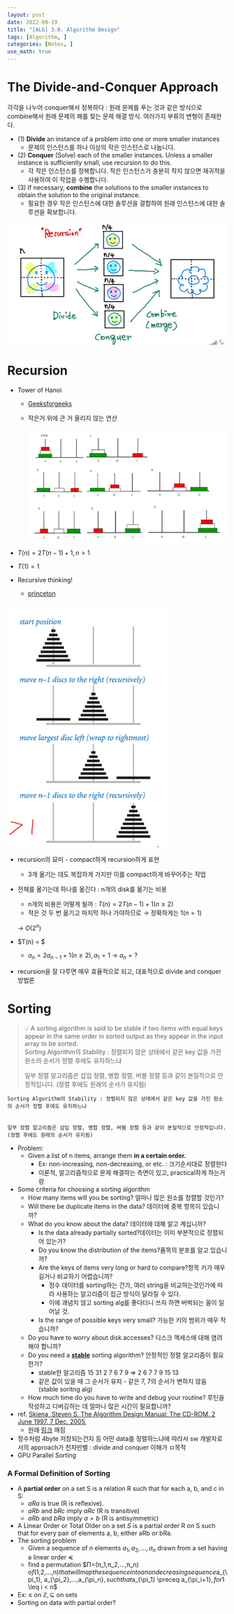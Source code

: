 ```yaml
---
layout: post
date: 2022-09-19
title: "[ALG] 3.0. Algorithm Design"
tags: [Algorithm, ]
categories: [Notes, ]
use_math: true
---
```



# The Divide-and-Conquer Approach


각각을 나누어 conquer해서 정복하다 : 원래 문제를 푸는 것과 같은 방식으로 combine해서 원래 문제의 해를 찾는 문제 해결 방식. 여러가지 부류의 변형이 존재한다.

- (1) **Divide** an instance of a problem into one or more smaller instances
	- 문제의 인스턴스를 하나 이상의 작은 인스턴스로 나눕니다.
- (2) **Conquer** (Solve) each of the smaller instances. Unless a smaller instance is sufficiently small, use recursion to do this.
	- 각 작은 인스턴스를 정복합니다. 작은 인스턴스가 충분히 작지 않으면 재귀적을 사용하여 이 작업을 수행합니다.
- (3) If necessary, **combine** the solutions to the smaller instances to obtain the solution to the original instance.
	- 필요한 경우 작은 인스턴스에 대한 솔루션을 결합하여 원래 인스턴스에 대한 솔루션을 확보합니다.

![0](/assets/img/2022-09-19-[ALG]-3.0.-Algorithm-Design.md/0.png)


# Recursion

- Tower of Hanoi
	- [Geeksforgeeks](https://www.geeksforgeeks.org/c-program-for-tower-of-hanoi/)
	- 작은거 위에 큰 거 올리지 않는 연산

		![1](/assets/img/2022-09-19-[ALG]-3.0.-Algorithm-Design.md/1.png)

- $T(n) = 2T(n-1) +1, n>1$
- $T(1)=1$
- Recursive thinking!
	- [princeton](https://introcs.cs.princeton.edu/java/23recursion/)

![2](/assets/img/2022-09-19-[ALG]-3.0.-Algorithm-Design.md/2.png)

- recursion의 묘미 - compact하게 recursion하게 표현
	- 3개 옮기는 데도 복잡하게 가지만 이를 compact하게 바꾸어주는 작업
- 전체를 옮기는데 하나를 옮긴다 : n개의 disk를 옮기는 비용
	- n개의 비용은 어떻게 될까 : $T(n) = 2 T(n-1) + 1 (n \geq 2)$
	- 작은 것 두 번 옮기고 마지막 하나 가야하므로 → 정확하게는 $1 (n=1)$

	→ $O(2^n)$

- $T(n) = $
	- $a_n = 2a_{n-1} +1 (n \geq 2), a_1 = 1$ → $a_n = ?$
- recursion을 잘 다루면 매우 효율적으로 되고, 대표적으로 divide and conquer 방법론

# Sorting


> 💡 A sorting algorithm is said to be stable if two items with equal keys appear in the same order in sorted output as they appear in the input array to be sorted.  
> Sorting Algorithm의 Stability : 정렬되지 않은 상태에서 같은 key 값을 가진 원소의 순서가 정렬 후에도 유지하느냐  
>   
> 일부 정렬 알고리즘은 삽입 정렬, 병합 정렬, 버블 정렬 등과 같이 본질적으로 안정적입니다. (정렬 후에도 원래의 순서가 유지됨)


	Sorting Algorithm의 Stability : 정렬되지 않은 상태에서 같은 key 값을 가진 원소의 순서가 정렬 후에도 유지하느냐


	일부 정렬 알고리즘은 삽입 정렬, 병합 정렬, 버블 정렬 등과 같이 본질적으로 안정적입니다. (정렬 후에도 원래의 순서가 유지됨)

- Problem:
	- Given a list of n items, arrange them **in a certain order.**
		- Ex: non-increasing, non-decreasing, or etc. : 크기순서대로 정렬한다
		- 이론적, 알고리즘적으로 문제 해결하는 측면이 있고, practical하게 하는거랑
- Some criteria for choosing a sorting algorithm
	- How many items will you be sorting? 얼마나 많은 원소를 정렬할 것인가?
	- Will there be duplicate items in the data? 데이터에 중복 항목이 있습니까?
	- What do you know about the data? 데이터에 대해 알고 계십니까?
		- Is the data already partially sorted?데이터는 이미 부분적으로 정렬되어 있는가?
		- Do you know the distribution of the items?품목의 분포를 알고 있습니까?
		- Are the keys of items very long or hard to compare?항목 키가 매우 길거나 비교하기 어렵습니까?
			- 정수 데이터를 sorting하는 건가, 여러 string을 비교하는것인가에 따라 사용하는 알고리즘이 접근 방식이 달라질 수 있다.
			- 이에 괘념치 않고 sorting alg를 좋다더니 쓰자 하면 버벅되는 꼴이 일어날 것.
		- Is the range of possible keys very small? 가능한 키의 범위가 매우 작습니까?
	- Do you have to worry about disk accesses? 디스크 액세스에 대해 염려해야 합니까?
	- Do you need a <u>**stable**</u> sorting algorithm? 안정적인 정렬 알고리즘이 필요한가?
		- stable한 알고리즘 15 31 2 7 6 7 9 ⇒ 2 6 7 7 9 15 13
		- 같은 값이 있을 때 그 순서가 유지 - 같은 7, 7의 순서가 변하지 않음 (stable soritng alg)
	- How much time do you have to write and debug your routine? 루틴을 작성하고 디버깅하는 데 얼마나 많은 시간이 필요합니까?
- ref. [Skiena, Steven S. The Algorithm Design Manual: The CD-ROM. 2 June 1997. 7 Dec. 2005](https://drive.google.com/drive/u/0/folders/1IyehEF9hz96cFu5js6ZWyfR4_Mvk1xb8),
	- 원래 [링크](http://www2.toki.or.id/book/AlgDesignManual/BOOK/BOOK4/NODE148.HTM) 깨짐
- 정수처럼 4byte 저장되는건지 등 어떤 data를 정렬하느냐에 따라서 sw 개발자로서의 approach가 천차만별 : divide and conquer 이해가 ㅁ목적
- GPU Parallel Sorting

### A Formal Definition of Sorting

- A **partial order** on a set S is a relation R such that for each a, b, and c in S:
	- $aRa$ is true (R is reflexive).
	- $aRb$ and $bRc$ imply $aRc$ (R is transitive)
	- $aRb$ and $bRa$ imply $a=b$ (R is antisymmetric)
- A Linear Order or Total Older on a set _S_ is a partial order R on S such that for every pair of elements a, b, either aRb or bRa.
- The sorting problem
	- Given a sequence of _n_ elements $a_1, a_2, ..., a_n$ drawn from a set having a linear order $\preceq$
	- find a permutation $Π=(π_1,π_2,...,π_n) $of $(1,2,...,n)$ that will map the sequence into a nondecreasing sequence $a_{\pi_1}, a_{\pi_2},...,a_{\pi_n}$,  such that $a_{\pi_1} \preceq a_{\pi_i+1}$,  for $1 \leq i < n$
- Ex: ≤ on $\mathbb{Z}, \subseteq$ on sets
- Sorting on data with partial order?
